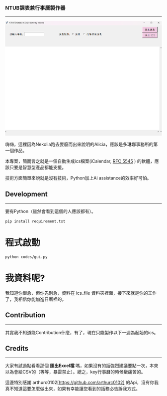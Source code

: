 ### NTUB課表兼行事曆製作器  
---

![大概長醬](img/looks.png)  

嗨嗨，這裡因為Nekolia跑去耍廢而出來說明的Alicia，應該是多琳娜事務所的第一個作品。  

本專案，簡而言之就是一個自動生成ics檔案(iCalendar, [RFC 5545](https://datatracker.ietf.org/doc/html/rfc5545)  ) 的軟體，應該只要是智慧型產品都能支援。  

技術方面簡單來說就是沒有技術，Python加上Ai assistance的效率好可怕。  
  

## Development   
---
要有Python（雖然會看到這個的人應該都有）。  

```
pip install requirement.txt  
```

# 程式啟動  

```
python codes/gui.py  
```

# 我資料呢?  
我知道你很急，但你先別急，資料在 ics_file 資料夾裡面，接下來就是你的工作了，我相信你能加進日曆裡的。   
  
  

## Contribution     
---
其實我不知道能Contribution什麼，有了，現在只能製作以下一週為起始的ics。  

## Credits  
---

大家有試過點看看那個 **匯出Excel檔** 嗎，如果沒有的話強烈建議要點一次，本來以為會給CSV的（等等，暴雷禁止）。總之，key行事曆的時候蠻痛苦的。  
  
這邊特別感謝 arthurc0102[https://github.com/arthurc0102] 的Api，沒有你我真不知道這要怎麼做出來，如果有幸能讓您看到的話務必告訴我方式。  


